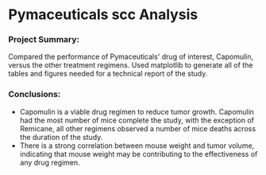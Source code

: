 # Pymaceuticals scc Analysis

### Project Summary:
Compared the performance of Pymaceuticals' drug of interest, Capomulin, versus the other treatment regimens. 
Used matplotlib to generate all of the tables and figures needed for a technical report of the study.

### Conclusions:
* Capomulin is a viable drug regimen to reduce tumor growth. Capomulin had the most number of mice complete the study, with the exception of Remicane, all other regimens observed a number of mice deaths across the duration of the study. 
* There is a strong correlation between mouse weight and tumor volume, indicating that mouse weight may be contributing to the effectiveness of any drug regimen.
